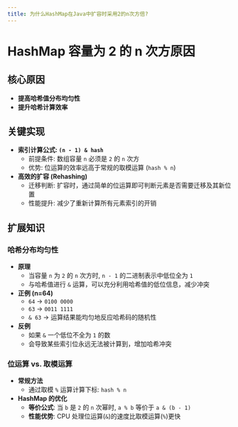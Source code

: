 ```yaml
---
title: 为什么HashMap在Java中扩容时采用2的n次方倍?
---
```


# HashMap 容量为 2 的 n 次方原因

## 核心原因

- **提高哈希值分布均匀性**
- **提升哈希计算效率**

## 关键实现

- **索引计算公式: `(n - 1) & hash`**
  - 前提条件: 数组容量 `n` 必须是 `2` 的 `n` 次方
  - 优势: 位运算的效率远高于常规的取模运算 (`hash % n`)
- **高效的扩容 (Rehashing)**
  - 迁移判断: 扩容时，通过简单的位运算即可判断元素是否需要迁移及其新位置
  - 性能提升: 减少了重新计算所有元素索引的开销

## 扩展知识

### 哈希分布均匀性

- **原理**
  - 当容量 `n` 为 `2` 的 `n` 次方时, `n - 1` 的二进制表示中低位全为 `1`
  - 与哈希值进行 `&` 运算，可以充分利用哈希值的低位信息，减少冲突
- **正例 (n=64)**
  - `64` -> `0100 0000`
  - `63` -> `0011 1111`
  - `& 63` -> 运算结果能均匀地反应哈希码的随机性
- **反例**
  - 如果 `&` 一个低位不全为 `1` 的数
  - 会导致某些索引位永远无法被计算到，增加哈希冲突

### 位运算 vs. 取模运算

- **常规方法**
  - 通过取模 `%` 运算计算下标: `hash % n`
- **HashMap 的优化**
  - **等价公式**: 当 `b` 是 `2` 的 `n` 次幂时, `a % b` 等价于 `a & (b - 1)`
  - **性能优势**: CPU 处理位运算(`&`)的速度比取模运算(`%`)更快
